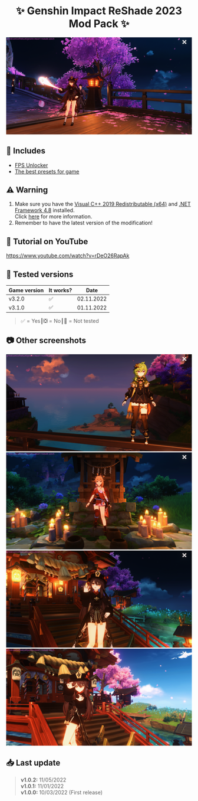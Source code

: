 <div align="center">
    <h1>✨ Genshin Impact ReShade 2023 Mod Pack ✨</h1>
</div>

<a href="https://raw.githubusercontent.com/sefinek24/genshin-impact-reshade-2023/main/Screenshots/for-readme/1.png" title="See preview">
    <img src="Screenshots/for-readme/1.png" alt="Screenshot number 1">
</a>

## 📂 Includes
- [FPS Unlocker](https://github.com/34736384/genshin-fps-unlock)
- [The best presets for game](Data/Reshade/Preset/Default-Preset_by_Sefinek.ini)

## ⚠️ Warning
1. Make sure you have the [Visual C++ 2019 Redistributable (x64)](https://aka.ms/vs/16/release/vc_redist.x64.exe) and [.NET Framework 4.8](https://dotnet.microsoft.com/en-us/download/dotnet-framework/net48) installed.  
Click [here](https://github.com/34736384/genshin-fps-unlock#usage) for more information.
2. Remember to have the latest version of the modification!

## 🤔 Tutorial on YouTube
https://www.youtube.com/watch?v=rDeO26RapAk

## 📝 Tested versions
| Game version | It works? | Date       |
|--------------|-----------|------------|
| v3.2.0       | ✅         | 02.11.2022 |
| v3.1.0       | ✅         | 01.11.2022 |
> ✅ = Yes┃❎ = No┃🤔 = Not tested

## 📷 Other screenshots
<a href="https://raw.githubusercontent.com/sefinek24/genshin-impact-reshade-2023/main/Screenshots/for-readme/2.png" title="See preview">
    <img src="Screenshots/for-readme/2.png" alt="Screenshot number 2">
</a>
<a href="https://raw.githubusercontent.com/sefinek24/genshin-impact-reshade-2023/main/Screenshots/for-readme/3.png" title="See preview">
    <img src="Screenshots/for-readme/3.png" alt="Screenshot number 3">
</a>
<a href="https://raw.githubusercontent.com/sefinek24/genshin-impact-reshade-2023/main/Screenshots/for-readme/4.png" title="See preview">
    <img src="Screenshots/for-readme/4.png" alt="Screenshot number 4">
</a>
<a href="https://raw.githubusercontent.com/sefinek24/genshin-impact-reshade-2023/main/Screenshots/for-readme/5.png" title="See preview">
    <img src="Screenshots/for-readme/5.png" alt="Screenshot number 5">
</a>

## 📥 Last update
> **v1.0.2:** 11/05/2022  
> **v1.0.1:** 11/01/2022  
> **v1.0.0:** 10/03/2022 (First release)